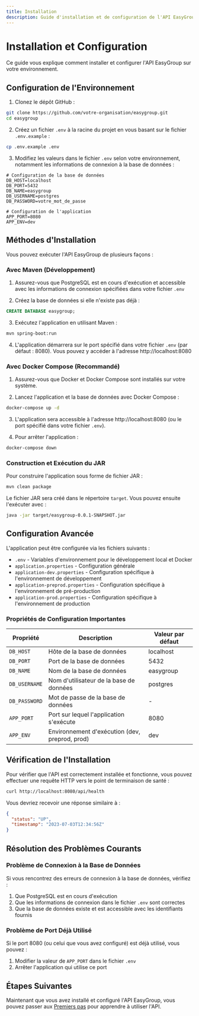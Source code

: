 ```yaml
---
title: Installation
description: Guide d'installation et de configuration de l'API EasyGroup
---
```


# Installation et Configuration

Ce guide vous explique comment installer et configurer l'API EasyGroup sur votre environnement.

## Configuration de l'Environnement

1. Clonez le dépôt GitHub :

```bash
git clone https://github.com/votre-organisation/easygroup.git
cd easygroup
```

2. Créez un fichier `.env` à la racine du projet en vous basant sur le fichier `.env.example` :

```bash
cp .env.example .env
```

3. Modifiez les valeurs dans le fichier `.env` selon votre environnement, notamment les informations de connexion à la base de données :

```env
# Configuration de la base de données
DB_HOST=localhost
DB_PORT=5432
DB_NAME=easygroup
DB_USERNAME=postgres
DB_PASSWORD=votre_mot_de_passe

# Configuration de l'application
APP_PORT=8080
APP_ENV=dev
```

## Méthodes d'Installation

Vous pouvez exécuter l'API EasyGroup de plusieurs façons :

### Avec Maven (Développement)

1. Assurez-vous que PostgreSQL est en cours d'exécution et accessible avec les informations de connexion spécifiées dans votre fichier `.env`

2. Créez la base de données si elle n'existe pas déjà :

```sql
CREATE DATABASE easygroup;
```

3. Exécutez l'application en utilisant Maven :

```bash
mvn spring-boot:run
```

4. L'application démarrera sur le port spécifié dans votre fichier `.env` (par défaut : 8080). Vous pouvez y accéder à l'adresse http://localhost:8080

### Avec Docker Compose (Recommandé)

1. Assurez-vous que Docker et Docker Compose sont installés sur votre système.

2. Lancez l'application et la base de données avec Docker Compose :

```bash
docker-compose up -d
```

3. L'application sera accessible à l'adresse http://localhost:8080 (ou le port spécifié dans votre fichier `.env`).

4. Pour arrêter l'application :

```bash
docker-compose down
```

### Construction et Exécution du JAR

Pour construire l'application sous forme de fichier JAR :

```bash
mvn clean package
```

Le fichier JAR sera créé dans le répertoire `target`. Vous pouvez ensuite l'exécuter avec :

```bash
java -jar target/easygroup-0.0.1-SNAPSHOT.jar
```

## Configuration Avancée

L'application peut être configurée via les fichiers suivants :

- `.env` - Variables d'environnement pour le développement local et Docker
- `application.properties` - Configuration générale
- `application-dev.properties` - Configuration spécifique à l'environnement de développement
- `application-preprod.properties` - Configuration spécifique à l'environnement de pré-production
- `application-prod.properties` - Configuration spécifique à l'environnement de production

### Propriétés de Configuration Importantes

| Propriété | Description | Valeur par défaut |
|-----------|-------------|-------------------|
| `DB_HOST` | Hôte de la base de données | localhost |
| `DB_PORT` | Port de la base de données | 5432 |
| `DB_NAME` | Nom de la base de données | easygroup |
| `DB_USERNAME` | Nom d'utilisateur de la base de données | postgres |
| `DB_PASSWORD` | Mot de passe de la base de données | - |
| `APP_PORT` | Port sur lequel l'application s'exécute | 8080 |
| `APP_ENV` | Environnement d'exécution (dev, preprod, prod) | dev |

## Vérification de l'Installation

Pour vérifier que l'API est correctement installée et fonctionne, vous pouvez effectuer une requête HTTP vers le point de terminaison de santé :

```bash
curl http://localhost:8080/api/health
```

Vous devriez recevoir une réponse similaire à :

```json
{
  "status": "UP",
  "timestamp": "2023-07-03T12:34:56Z"
}
```

## Résolution des Problèmes Courants

### Problème de Connexion à la Base de Données

Si vous rencontrez des erreurs de connexion à la base de données, vérifiez :

1. Que PostgreSQL est en cours d'exécution
2. Que les informations de connexion dans le fichier `.env` sont correctes
3. Que la base de données existe et est accessible avec les identifiants fournis

### Problème de Port Déjà Utilisé

Si le port 8080 (ou celui que vous avez configuré) est déjà utilisé, vous pouvez :

1. Modifier la valeur de `APP_PORT` dans le fichier `.env`
2. Arrêter l'application qui utilise ce port

## Étapes Suivantes

Maintenant que vous avez installé et configuré l'API EasyGroup, vous pouvez passer aux [Premiers pas](/getting-started/first-steps) pour apprendre à utiliser l'API.